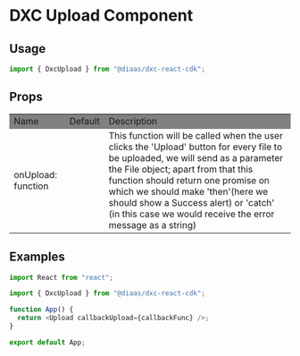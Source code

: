 # DXC Upload Component

## Usage

```js
import { DxcUpload } from "@diaas/dxc-react-cdk";
```

## Props

<table>
    <tr style="background-color: grey">
        <td>Name</td>
        <td>Default</td>
        <td>Description</td>
    </tr>
    <tr>
        <td>onUpload: function</td>
        <td></td>
        <td>This function will be called when the user clicks the 'Upload' button for every file to be uploaded, we will send as a parameter the File object; apart from that this function should return one promise on which we should make 'then'(here we should show a Success alert) or 'catch' (in this case we would receive the error message as a string)</td>
    </tr>

</table>

## Examples

```js
import React from "react";

import { DxcUpload } from "@diaas/dxc-react-cdk";

function App() {
  return <Upload callbackUpload={callbackFunc} />;
}

export default App;
```
